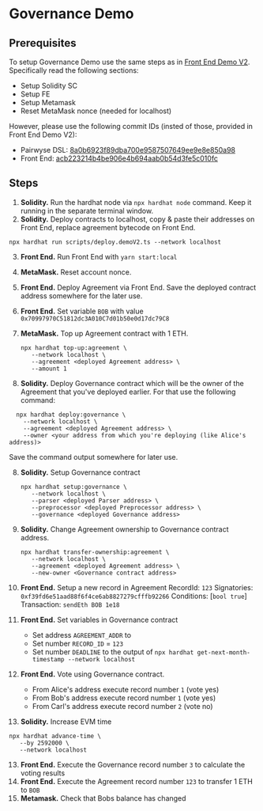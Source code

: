 # Governance Demo

## Prerequisites
To setup Governance Demo use the same steps as in [Front End Demo V2](https://github.com/akiva-capital-holdings/solidity-dsl/blob/master/demo/v2/FE-demo-v2.md). Specifically read the following sections:
* Setup Solidity SC
* Setup FE
* Setup Metamask
* Reset MetaMask nonce (needed for localhost)

However, please use the following commit IDs (insted of those, provided in Front End Demo V2):
* Pairwyse DSL: [8a0b6923f89dba700e9587507649ee9e8e850a98](https://github.com/akiva-capital-holdings/solidity-dsl/commit/8a0b6923f89dba700e9587507649ee9e8e850a98)
* Front End: [acb223214b4be906e4b694aab0b54d3fe5c010fc](https://github.com/akiva-capital-holdings/dsl-fe/commit/acb223214b4be906e4b694aab0b54d3fe5c010fc)

## Steps

1. **Solidity.** Run the hardhat node via `npx hardhat node` command. Keep it running in the separate terminal window.
2. **Solidity.** Deploy contracts to localhost, copy & paste their addresses on Front End, replace agreement bytecode on Front End.

```
npx hardhat run scripts/deploy.demoV2.ts --network localhost
```

3. **Front End.** Run Front End with `yarn start:local`
4. **MetaMask.** Reset account nonce.
5. **Front End.** Deploy Agreement via Front End. Save the deployed contract address somewhere for the later use.
6. **Front End.** Set variable `BOB` with value `0x70997970C51812dc3A010C7d01b50e0d17dc79C8`
7. **MetaMask.** Top up Agreement contract with 1 ETH.

   ```
   npx hardhat top-up:agreement \
      --network localhost \
      --agreement <deployed Agreement address> \
      --amount 1
   ```

8. **Solidity.** Deploy Governance contract which will be the owner of the Agreement that you've deployed earlier. For that use the following command:

```
  npx hardhat deploy:governance \
    --network localhost \
    --agreement <deployed Agreement address> \
    --owner <your address from which you're deploying (like Alice's address)>
```

Save the command output somewhere for later use.

8. **Solidity.** Setup Governance contract

   ```
   npx hardhat setup:governance \
      --network localhost \
      --parser <deployed Parser address> \
      --preprocessor <deployed Preprocessor address> \
      --governance <deployed Governance address>
   ```

9. **Solidity.** Change Agreement ownership to Governance contract address.

   ```
   npx hardhat transfer-ownership:agreement \
      --network localhost \
      --agreement <deployed Agreement address> \
      --new-owner <Governance contract address>
   ```

10. **Front End.** Setup a new record in Agreement
    RecordId: `123`
    Signatories: `0xf39fd6e51aad88f6f4ce6ab8827279cfffb92266`
    Conditions: [`bool true`]
    Transaction: `sendEth BOB 1e18`

11. **Front End.** Set variables in Governance contract

    - Set address `AGREEMENT_ADDR` to <deployed Agreement address>
    - Set number `RECORD_ID` = `123`
    - Set number `DEADLINE` to the output of `npx hardhat get-next-month-timestamp --network localhost`

12. **Front End.** Vote using Governance contract.

    - From Alice's address execute record number `1` (vote yes)
    - From Bob's address execute record number `1` (vote yes)
    - From Carl's address execute record number `2` (vote no)

13. **Solidity.** Increase EVM time

```
npx hardhat advance-time \
   --by 2592000 \
   --network localhost
```

13. **Front End.** Execute the Governance record number `3` to calculate the voting results
14. **Front End.** Execute the Agreement record number `123` to transfer 1 ETH to `BOB`
15. **Metamask.** Check that Bobs balance has changed

